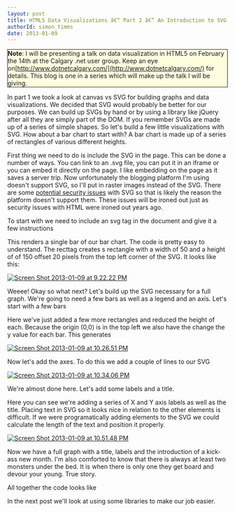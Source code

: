 ```yaml
---
layout: post
title: HTML5 Data Visualizations â€“ Part 2 â€“ An Introduction to SVG
authorId: simon_timms
date: 2013-01-09
---
```


<span style="background-color:lightyellow;border-color:#E6DB55;border:solid 1px;display:block;">**Note**: I will be presenting a talk on data visualization in HTML5 on February the 14th at the Calgary .net user group. Keep an eye on[http://www.dotnetcalgary.com/](http://www.dotnetcalgary.com/) for details. This blog is one in a series which will make up the talk I will be giving.</span>

In part 1 we took a look at canvas vs SVG for building graphs and data visualizations. We decided that SVG would probably be better for our purposes. We can build up SVGs by hand or by using a library like jQuery after all they are simply part of the DOM. If you remember SVGs are made up of a series of simple shapes. So let's build a few little visualizations with SVG. How about a bar chart to start with? A bar chart is made up of a series of rectangles of various different heights.

First thing we need to do is include the SVG in the page. This can be done a number of ways. You can link to an .svg file, you can put it in an iframe or you can embed it directly on the page. I like embedding on the page as it saves a server trip. Now unfortunately the blogging platform I'm using doesn't support SVG, so I'll put in raster images instead of the SVG. There are some [potential security issues](http://cve.mitre.org/cgi-bin/cvekey.cgi?keyword=svg) with SVG so that is likely the reason the platform doesn't support them. These issues will be ironed out just as security issues with HTML were ironed out years ago.

To start with we need to include an svg tag in the document and give it a few instructions

<script src='https://gist.github.com/4499472.js'></script>

This renders a single bar of our bar chart. The code is pretty easy to understand. The recttag creates s rectangle with a width of 50 and a height of of 150 offset 20 pixels from the top left corner of the SVG. It looks like this:  
  
[![Screen Shot 2013-01-09 at 9.22.22 PM](http://stimms.files.wordpress.com/2013/01/screen-shot-2013-01-09-at-9-22-22-pm.png?w=163)](http://stimms.files.wordpress.com/2013/01/screen-shot-2013-01-09-at-9-22-22-pm.png)

Weeee! Okay so what next? Let's build up the SVG necessary for a full graph. We're going to need a few bars as well as a legend and an axis. Let's start with a few bars

<script src='https://gist.github.com/4499685.js'></script>

Here we've just added a few more rectangles and reduced the height of each. Because the origin (0,0) is in the top left we also have the change the y value for each bar. This generates

[![Screen Shot 2013-01-09 at 10.26.51 PM](http://stimms.files.wordpress.com/2013/01/screen-shot-2013-01-09-at-10-26-51-pm.png?w=300)](http://stimms.files.wordpress.com/2013/01/screen-shot-2013-01-09-at-10-26-51-pm.png)

Now let's add the axes. To do this we add a couple of lines to our SVG

<script src='https://gist.github.com/4499703.js'></script>

[![Screen Shot 2013-01-09 at 10.34.06 PM](http://stimms.files.wordpress.com/2013/01/screen-shot-2013-01-09-at-10-34-06-pm.png?w=300)](http://stimms.files.wordpress.com/2013/01/screen-shot-2013-01-09-at-10-34-06-pm.png)

We're almost done here. Let's add some labels and a title.

<script src='https://gist.github.com/4499751.js'></script>

Here you can see we're adding a series of X and Y axis labels as well as the title. Placing text in SVG so it looks nice in relation to the other elements is difficult. If we were programatically adding elements to the SVG we could calculate the length of the text and position it properly.

[![Screen Shot 2013-01-09 at 10.51.48 PM](http://stimms.files.wordpress.com/2013/01/screen-shot-2013-01-09-at-10-51-48-pm.png?w=300)](http://stimms.files.wordpress.com/2013/01/screen-shot-2013-01-09-at-10-51-48-pm.png)

Now we have a full graph with a title, labels and the introduction of a kick-ass new month. I'm also comforted to know that there is always at least two monsters under the bed. It is when there is only one they get board and devour your young. True story.

All together the code looks like

<script src='https://gist.github.com/4499795.js'></script>

In the next post we'll look at using some libraries to make our job easier.



